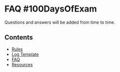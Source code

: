 # FAQ #100DaysOfExam

Questions and answers will be added from time to time.

## Contents
* [Rules](rules.md)
* [Log Template](log.md)
* [FAQ](faq.md)
* [Resources](resources.md)
